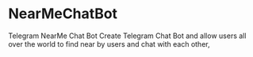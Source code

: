 # NearMeChatBot
Telegram NearMe Chat Bot
Create Telegram Chat Bot and allow users all over the world to find near by users and chat with each other, 
